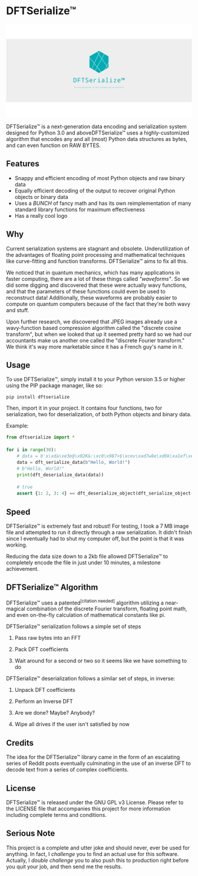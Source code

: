 # DFTSerialize™

![DFTSerialize™ Logo](/logos/banner.png)

DFTSerialize™ is a next-generation data encoding and serialization system 
designed for Python 3.0 and aboveDFTSerialize™ uses a highly-customized 
algorithm that encodes any and all (most) Python data structures as bytes, and can
 even function on RAW BYTES. 

## Features

* Snappy and efficient encoding of most Python objects and raw binary data
* Equally efficient decoding of the output to recover original Python objects or binary data
* Uses a *BUNCH* of fancy math and has its own reimplementation of many standard library functions 
for maximum effectiveness
* Has a really cool logo

## Why

Current serialization systems are stagnant and obsolete. Underutilization of the 
advantages of floating point processing and mathematical techniques like curve-fitting
and function transforms. DFTSerialize™ aims to fix all this. 

We noticed that in quantum mechanics, which has many applications in faster computing,
there are a lot of these things called *"waveforms"*. So we did some digging and 
discovered that these were actually wavy functions, and that the parameters of 
these functions could even be used to reconstruct data! Additionally, these waveforms 
are probably easier to compute on quantum computers because of the fact that they're
both wavy and stuff.
 
Upon further research, we discovered that JPEG images already use a wavy-function based 
compression algorithm called the "discrete cosine transform", but when we looked that up 
it seemed pretty hard so we had our accountants make us another one called the "discrete 
Fourier transform." We think it's way more marketable since it has a French guy's name in 
it.

## Usage

To use DFTSerialize™, simply install it to your Python version 3.5 or higher using the PIP 
package manager, like so:

```
pip install dftserialize
```

Then, import it in your project. It contains four functions, two for serialization, two for 
deserialization, of both Python objects and binary data.

Example:

```python
from dftserialize import *

for i in range(30):
    # data = b'x\xda\xe3e@\x02K&:\xc0\x987>$\xcev\xad7w8e\xd6k\xa1ef\xe6\x10U\x91\xa0\xa4...
    data = dft_serialize_data(b"Hello, World!")
    # b"Hello, World!"
    print(dft_deserialize_data(data))
    
    # true
    assert {1: 2, 3: 4} == dft_deserialize_object(dft_serialize_object({1: 2, 3: 4}))
```

## Speed
DFTSerialize™ is extremely fast and robust! For testing, I took a 7 MB image file and 
attempted to run it directly through a raw serialization. It didn't finish since I eventually 
had to shut my computer off, but the point is that it was working. 

Reducing the data size down to a 2kb file allowed DFTSerialize™ to completely encode the file 
in just under 10 minutes, a milestone achievement.


## DFTSerialize™ Algorithm

DFTSerialize™ uses a patented<sup>[citation needed]</sup> algorithm utilizing a 
near-magical combination of the discrete Fourier transform, floating point math, 
and even on-the-fly calculation of mathematical constants like pi.

DFTSerialize™ serialization follows a simple set of steps

1. Pass raw bytes into an FFT

2. Pack DFT coefficients

3. Wait around for a second or two so it seems like we have something to do

DFTSerialize™ deserialization follows a similar set of steps, in inverse:

1. Unpack DFT coefficients

2. Perform an Inverse DFT

3. Are we done? Maybe? Anybody?

4. Wipe all drives if the user isn't satisfied by now

## Credits

The idea for the DFTSerialize™ library came in the form of an escalating series of 
Reddit posts eventually culminating in the use of an inverse DFT to decode text from 
a series of complex coefficients.

## License

 DFTSerialize™ is released under the GNU GPL v3 License. Please refer to the LICENSE file that 
 accompanies this project for more information including complete terms and conditions.
 
 ## Serious Note
 
 This project is a complete and utter joke and should never, ever be used for anything. 
 In fact, I *challenge* you to find an actual use for this software. Actually, I *double challenge*
 you to also push this to production right before you quit your job, and then send me the results.